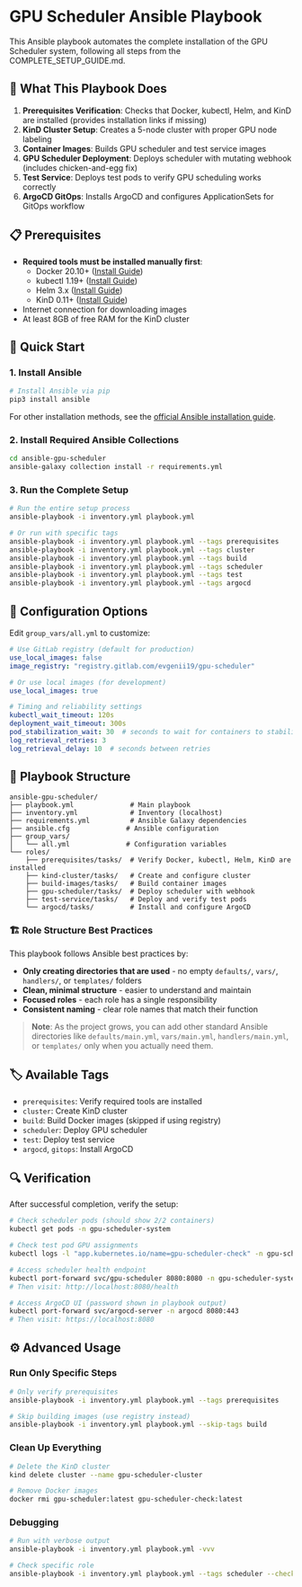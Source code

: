 # GPU Scheduler Ansible Playbook

This Ansible playbook automates the complete installation of the GPU Scheduler system, following all steps from the COMPLETE_SETUP_GUIDE.md.

## 🎯 What This Playbook Does

1. **Prerequisites Verification**: Checks that Docker, kubectl, Helm, and KinD are installed (provides installation links if missing)
2. **KinD Cluster Setup**: Creates a 5-node cluster with proper GPU node labeling
3. **Container Images**: Builds GPU scheduler and test service images
4. **GPU Scheduler Deployment**: Deploys scheduler with mutating webhook (includes chicken-and-egg fix)
5. **Test Service**: Deploys test pods to verify GPU scheduling works correctly
6. **ArgoCD GitOps**: Installs ArgoCD and configures ApplicationSets for GitOps workflow

## 📋 Prerequisites

- **Required tools must be installed manually first**:
  - Docker 20.10+ ([Install Guide](https://docs.docker.com/get-docker/))
  - kubectl 1.19+ ([Install Guide](https://kubernetes.io/docs/tasks/tools/))
  - Helm 3.x ([Install Guide](https://helm.sh/docs/intro/install/))
  - KinD 0.11+ ([Install Guide](https://kind.sigs.k8s.io/docs/user/quick-start/#installation))
- Internet connection for downloading images
- At least 8GB of free RAM for the KinD cluster

## 🚀 Quick Start

### 1. Install Ansible

```bash
# Install Ansible via pip
pip3 install ansible
```

For other installation methods, see the [official Ansible installation guide](https://docs.ansible.com/ansible/latest/installation_guide/index.html).

### 2. Install Required Ansible Collections

```bash
cd ansible-gpu-scheduler
ansible-galaxy collection install -r requirements.yml
```

### 3. Run the Complete Setup

```bash
# Run the entire setup process
ansible-playbook -i inventory.yml playbook.yml

# Or run with specific tags
ansible-playbook -i inventory.yml playbook.yml --tags prerequisites
ansible-playbook -i inventory.yml playbook.yml --tags cluster
ansible-playbook -i inventory.yml playbook.yml --tags build
ansible-playbook -i inventory.yml playbook.yml --tags scheduler
ansible-playbook -i inventory.yml playbook.yml --tags test
ansible-playbook -i inventory.yml playbook.yml --tags argocd
```

## 🔧 Configuration Options

Edit `group_vars/all.yml` to customize:

```yaml
# Use GitLab registry (default for production)
use_local_images: false
image_registry: "registry.gitlab.com/evgenii19/gpu-scheduler"

# Or use local images (for development)
use_local_images: true

# Timing and reliability settings
kubectl_wait_timeout: 120s
deployment_wait_timeout: 300s
pod_stabilization_wait: 30  # seconds to wait for containers to stabilize
log_retrieval_retries: 3
log_retrieval_delay: 10  # seconds between retries
```

## 📝 Playbook Structure

```
ansible-gpu-scheduler/
├── playbook.yml              # Main playbook
├── inventory.yml             # Inventory (localhost)
├── requirements.yml          # Ansible Galaxy dependencies
├── ansible.cfg              # Ansible configuration
├── group_vars/
│   └── all.yml              # Configuration variables
└── roles/
    ├── prerequisites/tasks/  # Verify Docker, kubectl, Helm, KinD are installed
    ├── kind-cluster/tasks/   # Create and configure cluster
    ├── build-images/tasks/   # Build container images
    ├── gpu-scheduler/tasks/  # Deploy scheduler with webhook
    ├── test-service/tasks/   # Deploy and verify test pods
    └── argocd/tasks/         # Install and configure ArgoCD
```

### 🏗️ Role Structure Best Practices

This playbook follows Ansible best practices by:
- **Only creating directories that are used** - no empty `defaults/`, `vars/`, `handlers/`, or `templates/` folders
- **Clean, minimal structure** - easier to understand and maintain
- **Focused roles** - each role has a single responsibility
- **Consistent naming** - clear role names that match their function

> **Note**: As the project grows, you can add other standard Ansible directories like `defaults/main.yml`, `vars/main.yml`, `handlers/main.yml`, or `templates/` only when you actually need them.

## 🏷️ Available Tags

- `prerequisites`: Verify required tools are installed
- `cluster`: Create KinD cluster
- `build`: Build Docker images (skipped if using registry)
- `scheduler`: Deploy GPU scheduler
- `test`: Deploy test service
- `argocd`, `gitops`: Install ArgoCD

## 🔍 Verification

After successful completion, verify the setup:

```bash
# Check scheduler pods (should show 2/2 containers)
kubectl get pods -n gpu-scheduler-system

# Check test pod GPU assignments
kubectl logs -l "app.kubernetes.io/name=gpu-scheduler-check" -n gpu-scheduler-tests --tail=5

# Access scheduler health endpoint
kubectl port-forward svc/gpu-scheduler 8080:8080 -n gpu-scheduler-system
# Then visit: http://localhost:8080/health

# Access ArgoCD UI (password shown in playbook output)
kubectl port-forward svc/argocd-server -n argocd 8080:443
# Then visit: https://localhost:8080
```

## ⚙️ Advanced Usage

### Run Only Specific Steps

```bash
# Only verify prerequisites
ansible-playbook -i inventory.yml playbook.yml --tags prerequisites

# Skip building images (use registry instead)
ansible-playbook -i inventory.yml playbook.yml --skip-tags build
```

### Clean Up Everything

```bash
# Delete the KinD cluster
kind delete cluster --name gpu-scheduler-cluster

# Remove Docker images
docker rmi gpu-scheduler:latest gpu-scheduler-check:latest
```

### Debugging

```bash
# Run with verbose output
ansible-playbook -i inventory.yml playbook.yml -vvv

# Check specific role
ansible-playbook -i inventory.yml playbook.yml --tags scheduler --check
```